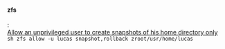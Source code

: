#### zfs
:   
    [Allow an unprivileged user to create snapshots of his home directory only](https://www.youtube.com/watch?v=qXOZmDoy2Co&list=WL&index=11&t=775s)
    ```sh
    zfs allow -u lucas snapshot,rollback zroot/usr/home/lucas
    ```
